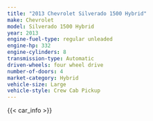 ```yaml
---
title: "2013 Chevrolet Silverado 1500 Hybrid"
make: Chevrolet
model: Silverado 1500 Hybrid
year: 2013
engine-fuel-type: regular unleaded
engine-hp: 332
engine-cylinders: 8
transmission-type: Automatic
driven-wheels: four wheel drive
number-of-doors: 4
market-category: Hybrid
vehicle-size: Large
vehicle-style: Crew Cab Pickup
---
```


{{< car_info >}}
